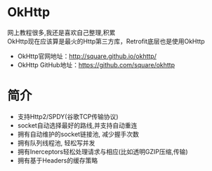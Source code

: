 # OkHttp
  网上教程很多,我还是喜欢自己整理,积累   
  OkHttp现在应该算是最火的Http第三方库，Retrofit底层也是使用OkHttp

* OkHttp官网地址：http://square.github.io/okhttp/ 
* OkHttp GitHub地址：https://github.com/square/okhttp

# 简介

* 支持Http2/SPDY(谷歌TCP传输协议)
* socket自动选择最好的路线,并支持自动重连
* 拥有自动维护的socket链接池, 减少握手次数
* 拥有队列线程池, 轻松写并发
* 拥有Inerceptors轻松处理请求与相应(比如透明GZIP压缩,传输)
* 拥有基于Headers的缓存策略
